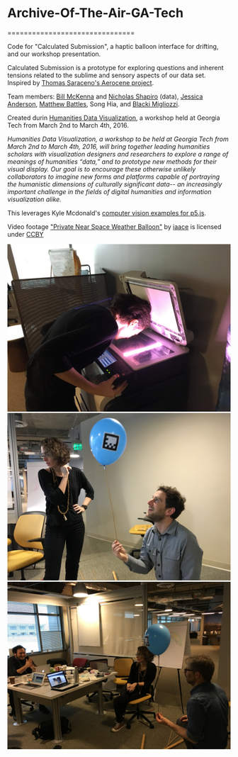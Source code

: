 # Archive-Of-The-Air-GA-Tech
===============================

Code for "Calculated Submission", a haptic balloon interface for drifting, and our workshop presentation.

Calculated Submission is a prototype for exploring questions and inherent tensions related to the sublime and sensory aspects of our data set. Inspired by <a href="http://www.aerocene.com/">Thomas Saraceno's Aerocene project</a>.

Team members: <a href="http://mit.academia.edu/BillMcKenna">Bill McKenna</a> and <a href="https://chemheritage.academia.edu/NickShapiro">Nicholas Shapiro</a> (data), <a href="http://www.jessicology.com/">Jessica Anderson</a>, <a href="http://metalab.harvard.edu/people/">Matthew Battles</a>, Song Hia, and <a href="http://blacki.info/">Blacki Migliozzi</a>.

Created durin <a href="http://humanitiesvis.lmc.gatech.edu/">Humanities Data Visualization</a>, a workshop held at Georgia Tech from March 2nd to March 4th, 2016.

<em>Humanities Data Visualization, a workshop to be held at Georgia Tech from March 2nd to March 4th, 2016, will bring together leading humanities scholars with visualization designers and researchers to explore a range of meanings of humanities “data,” and to prototype new methods for their visual display. Our goal is to encourage these otherwise unlikely collaborators to imagine new forms and platforms capable of portraying the humanistic dimensions of culturally significant data-- an increasingly important challenge in the fields of digital humanities and information visualization alike.</em>


This leverages Kyle Mcdonald's <a href="https://github.com/kylemcdonald/cv-examples">computer vision examples for p5.js</a>.

Video footage <a href="https://www.youtube.com/watch?v=lIwUyskXkYM">"Private Near Space Weather Balloon"</a> by <a href="https://www.youtube.com/channel/UCjeCd8DgMf2yWU3yhAOV5UA">iaace</a> is licensed under <a href="http://creativecommons.org/licenses/by/2.0/">CCBY</a>

<img src="https://raw.githubusercontent.com/SongHia/Archive-Of-The-Air-GA-Tech/master/photos/01_facetracking.jpg">

<img src="https://raw.githubusercontent.com/SongHia/Archive-Of-The-Air-GA-Tech/master/photos/02_testing.jpg">

<img src="https://raw.githubusercontent.com/SongHia/Archive-Of-The-Air-GA-Tech/master/photos/04_testing.jpg">